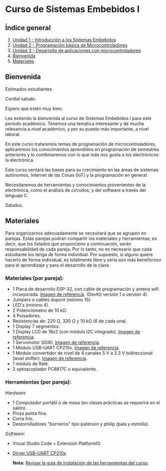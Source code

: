 # Curso de Sistemas Embebidos I

## Índice general

1. [Unidad 1 - Introducción a los Sistemas Embebidos](Unidad_1/readme.md)
2. [Unidad 2 - Programación básica de Microcontroladores](Unidad_2/readme.md)
3. [Unidad 3 - Desarrollo de aplicaciones con microcontroladores](Unidad_3/readme.md)
4. [Bienvenida](#bienvenida)
5. [Materiales](#materiales)

## Bienvenida

Estimados estudiantes.

Cordial saludo. 

Espero que estén muy bien.

Les extiendo la bienvenida al curso de Sistemas Embebidos I para este período académico. Tenemos una temática interesante y de mucha relevancia a nivel académico, y por su puesto más importante, a nivel laboral. 

En este curso trataremos temas de programación de microcontroladores, aplicaremos los conocimientos aprendidos en programación de semestres anteriores y lo combinaremos con lo que más nos gusta a los electrónicos: la electrónica. 

Este curso sentará las bases para su crecimiento en las áreas de sistemas autónomos, Internet de las Cosas (IoT) y la programación en general. 

Necesitaremos de herramientas y conocimientos provenientes de la electrónica, como el análisis de circuitos, y del software a través del lenguaje C. 

Saludos. 

## Materiales

Para organizarnos adecuadamente se necesitará que se agrupen en parejas. Estas parejas podrán compartir los materiales y herramientas; es decir, que los listados que proporciono a continuación, serán responsabilidad de cada pareja. Por lo tanto, no es necesario que cada estudiante los tenga de forma individual. Por supuesto, si alguno quiere hacerlo de forma individual, es totalmente libre y sería aún más beneficioso para el aprendizaje y para el desarrollo de la clase.

### Materiales (por pareja):

- 1 Placa de desarrollo ESP-32, con cable de programación y antena wifi incorporada. [Imagen de referencia](img/esp32_devkit.jpg). (DevKit versión 1 o versión 4).
- Jumpers o cables dupont (mínimo 15).
- LED's (mínimo 4).
- 2 Potenciómetro de 10 kΩ.
- 4 Pulsadores.
- Resistencias de: 220 Ω, 330 Ω y 10 kΩ (6 de cada una).
- 1 Display 7 segmentos.
- 1 Display LCD de 16x2 (con módulo I2C integrado). [Imagen de referencia](img/LCD_16x2_I2C.png).
- 1 Servomotor SG90. [Imagen de referencia](img/servo_sg90.jpg).
- 1 Módulo USB-UART CP210x. [Imagen de referencia](img/CP210.jpg).
- 1 Modulo convertidor de nivel de 4 canales 5 V a 3.3 V bidireccional (level shifter). [Imagen de referencia](img/level_shifter.jpg).
- 1 módulo de Relé.
- 2 optoacoplador PC8817C o equivalente.

### Herramientas (por pareja):

*Hardware*

- 1 Computador portátil o de mesa (en clases prácticas se requerirá en el salón).
- Pinza punta fina.
- Corta frío.
- Destornilladores "borneros" tipo paterson y philip (pala y estrella).

*Software:*

- Visual Studio Code + Extensión PlatformIO

- [Dirver USB-UART CP210x](https://www.silabs.com/developers/usb-to-uart-bridge-vcp-drivers?tab=downloads) 
  
    **Nota:** [Revisar la guía de instalación de las herramientas del curso](Unidad_1/1.9_guia_instal_tools.md).